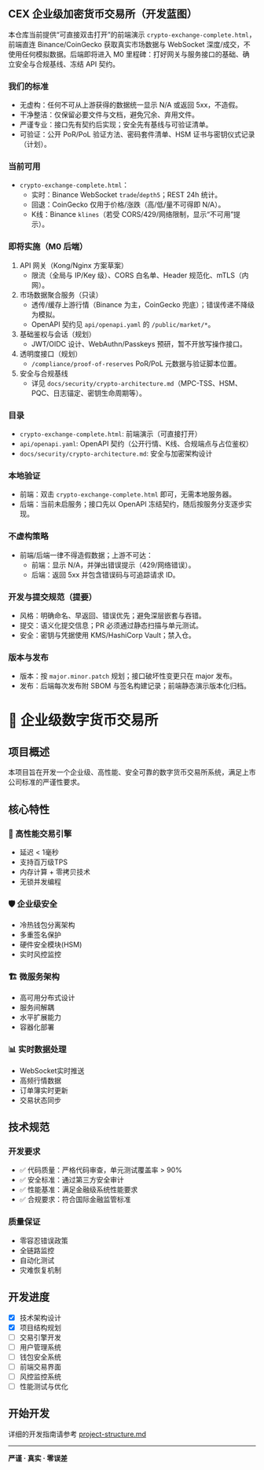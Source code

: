 ## CEX 企业级加密货币交易所（开发蓝图）

本仓库当前提供“可直接双击打开”的前端演示 `crypto-exchange-complete.html`，前端直连 Binance/CoinGecko 获取真实市场数据与 WebSocket 深度/成交，不使用任何模拟数据。后端即将进入 M0 里程碑：打好网关与服务接口的基础、确立安全与合规基线、冻结 API 契约。

### 我们的标准
- 无虚构：任何不可从上游获得的数据统一显示 N/A 或返回 5xx，不造假。
- 干净整洁：仅保留必要文件与文档，避免冗余、弃用文件。
- 严谨专业：接口先有契约后实现；安全先有基线与可验证清单。
- 可验证：公开 PoR/PoL 验证方法、密码套件清单、HSM 证书与密钥仪式记录（计划）。

### 当前可用
- `crypto-exchange-complete.html`：
  - 实时：Binance WebSocket `trade`/`depth5`；REST 24h 统计。
  - 回退：CoinGecko 仅用于价格/涨跌（高/低/量不可得即 N/A）。
  - K线：Binance `klines`（若受 CORS/429/网络限制，显示“不可用”提示）。

### 即将实施（M0 后端）
1) API 网关（Kong/Nginx 方案草案）
   - 限流（全局与 IP/Key 级）、CORS 白名单、Header 规范化、mTLS（内网）。
2) 市场数据聚合服务（只读）
   - 透传/缓存上游行情（Binance 为主，CoinGecko 兜底）；错误传递不降级为模拟。
   - OpenAPI 契约见 `api/openapi.yaml` 的 `/public/market/*`。
3) 基础鉴权与会话（规划）
   - JWT/OIDC 设计、WebAuthn/Passkeys 预研，暂不开放写操作接口。
4) 透明度接口（规划）
   - `/compliance/proof-of-reserves` PoR/PoL 元数据与验证脚本位置。
5) 安全与合规基线
   - 详见 `docs/security/crypto-architecture.md`（MPC-TSS、HSM、PQC、日志锚定、密钥生命周期等）。

### 目录
- `crypto-exchange-complete.html`: 前端演示（可直接打开）
- `api/openapi.yaml`: OpenAPI 契约（公开行情、K线、合规端点与占位鉴权）
- `docs/security/crypto-architecture.md`: 安全与加密架构设计

### 本地验证
- 前端：双击 `crypto-exchange-complete.html` 即可，无需本地服务器。
- 后端：当前未启服务；接口先以 OpenAPI 冻结契约，随后按服务分支逐步实现。

### 不虚构策略
- 前端/后端一律不得造假数据；上游不可达：
  - 前端：显示 N/A，并弹出错误提示（429/网络错误）。
  - 后端：返回 5xx 并包含错误码与可追踪请求 ID。

### 开发与提交规范（提要）
- 风格：明确命名、早返回、错误优先；避免深层嵌套与吞错。
- 提交：语义化提交信息；PR 必须通过静态扫描与单元测试。
- 安全：密钥与凭据使用 KMS/HashiCorp Vault；禁入仓。

### 版本与发布
- 版本：按 `major.minor.patch` 规划；接口破坏性变更只在 major 发布。
- 发布：后端每次发布附 SBOM 与签名构建记录；前端静态演示版本化归档。

# 🏦 企业级数字货币交易所

## 项目概述

本项目旨在开发一个企业级、高性能、安全可靠的数字货币交易所系统，满足上市公司标准的严谨性要求。

## 核心特性

### 🚀 高性能交易引擎
- 延迟 < 1毫秒
- 支持百万级TPS
- 内存计算 + 零拷贝技术
- 无锁并发编程

### 🛡️ 企业级安全
- 冷热钱包分离架构
- 多重签名保护
- 硬件安全模块(HSM)
- 实时风控监控

### 🏗️ 微服务架构
- 高可用分布式设计
- 服务间解耦
- 水平扩展能力
- 容器化部署

### 📊 实时数据处理
- WebSocket实时推送
- 高频行情数据
- 订单簿实时更新
- 交易状态同步

## 技术规范

### 开发要求
- ✅ 代码质量：严格代码审查，单元测试覆盖率 > 90%
- ✅ 安全标准：通过第三方安全审计
- ✅ 性能基准：满足金融级系统性能要求
- ✅ 合规要求：符合国际金融监管标准

### 质量保证
- 零容忍错误政策
- 全链路监控
- 自动化测试
- 灾难恢复机制

## 开发进度

- [x] 技术架构设计
- [x] 项目结构规划
- [ ] 交易引擎开发
- [ ] 用户管理系统
- [ ] 钱包安全系统
- [ ] 前端交易界面
- [ ] 风控监控系统
- [ ] 性能测试与优化

## 开始开发

详细的开发指南请参考 [project-structure.md](./project-structure.md)

---

**严谨 · 真实 · 零误差**
